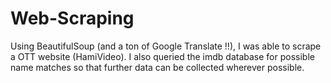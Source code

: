 # Web-Scraping
Using BeautifulSoup (and a ton of Google Translate !!), I was able to scrape a OTT website (HamiVideo). I also queried the imdb database for possible name matches so that further data can be collected wherever possible.
